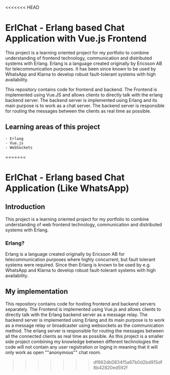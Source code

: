 <<<<<<< HEAD
# ErlChat - Erlang based Chat Application with Vue.js Frontend

This project is a learning oriented project for my portfolio to combine
understanding of frontend technology, communication and distributed systems with Erlang.
Erlang is a language created originally by Ericsson AB for telecommunication purposes.
It has been since known to be used by WhatsApp and Klarna to develop robust fault-tolerant systems with high availability.

This repository contains code for frontend and backend. The Frontend is implemented using Vue.JS and allows clients
to directly talk with the erlang backend server. The backend server is implemented using Erlang and its main purpose is to work as a chat server. The backend server is responsible for routing the messages
between the clients as real time as possible.

## Learning areas of this project

    - Erlang
    - Vue.js
    - WebSockets
=======
# ErlChat - Erlang based Chat Application (Like WhatsApp)

## Introduction
This project is a learning oriented project for my portfolio to combine
understanding of web frontend technology, communication and distributed systems with Erlang.

### Erlang?
Erlang is a language created originally by Ericsson AB for telecommunication purposes where highly concurrent, but fault tolerant systems were required.
Since then Erlang is known to be used by e.g. WhatsApp and Klarna to develop robust fault-tolerant systems with high availability.

## My implementation
This repository contains code for hosting frontend and backend servers separately. The Frontend is implemented using Vue.js and allows clients
to directly talk with the Erlang backend server as a message relay. The backend server is implemented using Erlang and its main purpose is to work as a message relay or broadcaster using websockets as the communication method. The erlang server is responsible for routing the messages
between all the connected clients as real time as possible. As this project is a smaller side project combining my knowledge between different technologies the code will not contain any user registration or loging in meaning that it will only work as open ""anonymous"" chat room.
>>>>>>> df862db0834f5a67b0d2bd915df8b42820ed592f
